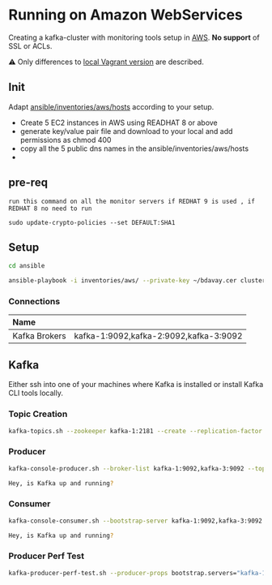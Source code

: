 # Running on Amazon WebServices

Creating a kafka-cluster with monitoring tools setup in [AWS](https://aws.amazon.com). **No support** of SSL or ACLs.

:warning: Only differences to [local Vagrant version](README.md) are described.

## Init

Adapt [ansible/inventories/aws/hosts](ansible/inventories/aws/hosts) according to your setup.

* Create 5 EC2 instances in AWS using READHAT 8 or above
* generate key/value pair file and download to your local and add permissions as chmod 400
* copy all the 5 public dns names in the ansible/inventories/aws/hosts
*

## pre-req

```
run this command on all the monitor servers if REDHAT 9 is used , if REDHAT 8 no need to run

sudo update-crypto-policies --set DEFAULT:SHA1

```

## Setup

```bash
cd ansible

ansible-playbook -i inventories/aws/ --private-key ~/bdavay.cer cluster-aws.yml
```

### Connections

| Name | |
|:-- |:-- |
|Kafka Brokers|kafka-1:9092,kafka-2:9092,kafka-3:9092|


## Kafka

Either ssh into one of your machines where Kafka is installed or install Kafka CLI tools locally.

### Topic Creation

```bash
kafka-topics.sh --zookeeper kafka-1:2181 --create --replication-factor 1 --partitions 4 --topic sample
```

### Producer

```bash
kafka-console-producer.sh --broker-list kafka-1:9092,kafka-3:9092 --topic sample

Hey, is Kafka up and running?
```

### Consumer

```bash
kafka-console-consumer.sh --bootstrap-server kafka-1:9092,kafka-3:9092 --topic sample --from-beginning

Hey, is Kafka up and running?
```

### Producer Perf Test

```bash
kafka-producer-perf-test.sh --producer-props bootstrap.servers="kafka-1:9092,kafka-2:9092,kafka-3:9092" --topic sample --num-records 2000 --throughput 100 --record-size 256

```
